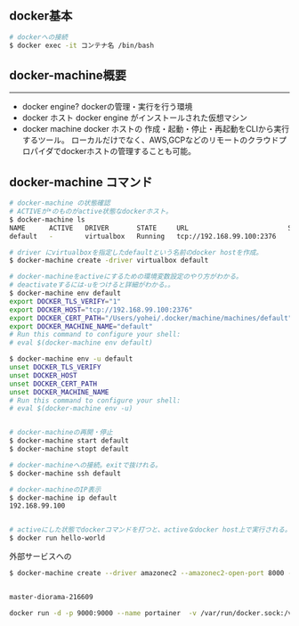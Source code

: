 ## docker基本

```bash
# dockerへの接続
$ docker exec -it コンテナ名 /bin/bash
```

## docker-machine概要
---
- docker engine?
dockerの管理・実行を行う環境
- docker ホスト
docker engine がインストールされた仮想マシン
- docker machine
docker ホストの 作成・起動・停止・再起動をCLIから実行するツール。
ローカルだけでなく、AWS,GCPなどのリモートのクラウドプロパイダでdockerホストの管理することも可能。


## docker-machine コマンド


```sh
# docker-machine の状態確認
# ACTIVEが*のものがactive状態なdockerホスト。
$ docker-machine ls
NAME      ACTIVE   DRIVER       STATE     URL                         SWARM   DOCKER        ERRORS
default   -        virtualbox   Running   tcp://192.168.99.100:2376           v18.06.1-ce 

# driver にvirtualboxを指定したdefaultという名前のdocker hostを作成。
$ docker-machine create -driver virtualbox default

# docker-machineをactiveにするための環境変数設定のやり方がわかる。
# deactivateするには-uをつけると詳細がわかる。。
$ docker-machine env default
export DOCKER_TLS_VERIFY="1"
export DOCKER_HOST="tcp://192.168.99.100:2376"
export DOCKER_CERT_PATH="/Users/yohei/.docker/machine/machines/default"
export DOCKER_MACHINE_NAME="default"
# Run this command to configure your shell: 
# eval $(docker-machine env default)

$ docker-machine env -u default
unset DOCKER_TLS_VERIFY
unset DOCKER_HOST
unset DOCKER_CERT_PATH
unset DOCKER_MACHINE_NAME
# Run this command to configure your shell: 
# eval $(docker-machine env -u)


# docker-machineの再開・停止
$ docker-machine start default
$ docker-machine stopt default

# docker-machineへの接続。exitで抜けれる。
$ docker-machine ssh default

# docker-machineのIP表示
$ docker-machine ip default
192.168.99.100


# activeにした状態でdockerコマンドを打つと、activeなdocker host上で実行される。
$ docker run hello-world


```

外部サービスへの
```sh
$ docker-machine create --driver amazonec2 --amazonec2-open-port 8000 --amazonec2-region ap-northeast-1 --amazonec2-ami=ami-3d71225b aws-sandbox


master-diorama-216609

docker run -d -p 9000:9000 --name portainer  -v /var/run/docker.sock:/var/run/docker.sock -v portainer_data:/data portainer/portainer
```